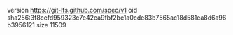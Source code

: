 version https://git-lfs.github.com/spec/v1
oid sha256:3f8cefd959323c7e42ea9fbf2be1a0cde83b7565ac18d581ea8d6a96b3956121
size 11509
